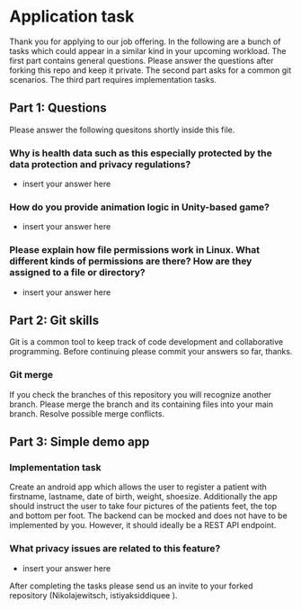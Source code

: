 # Application task

Thank you for applying to our job offering.
In the following are a bunch of tasks which could appear in a similar kind in your upcoming workload.
The first part contains general questions.
Please answer the questions after forking this repo and keep it private.
The second part asks for a common git scenarios.
The third part requires implementation tasks.

## Part 1: Questions

Please answer the following quesitons shortly inside this file.

### Why is health data such as this especially protected by the data protection and privacy regulations?

- insert your answer here

### How do you provide animation logic in Unity-based game?

- insert your answer here

### Please explain how file permissions work in Linux. What different kinds of permissions are there? How are they assigned to a file or directory?

- insert your answer here

## Part 2: Git skills

Git is a common tool to keep track of code development and collaborative programming.
Before continuing please commit your answers so far, thanks.

### Git merge

If you check the branches of this repository you will recognize another branch.
Please merge the branch and its containing files into your main branch.
Resolve possible merge conflicts.

## Part 3: Simple demo app

### Implementation task

Create an android app which allows the user to register a patient with firstname, lastname, date of birth, weight, shoesize.
Additionally the app should instruct the user to take four pictures of the patients feet, the top and bottom per foot.
The backend can be mocked and does not have to be implemented by you. However, it should ideally be a REST API endpoint.

### What privacy issues are related to this feature?

- insert your answer here

After completing the tasks please send us an invite to your forked repository (Nikolajewitsch, istiyaksiddiquee ).
